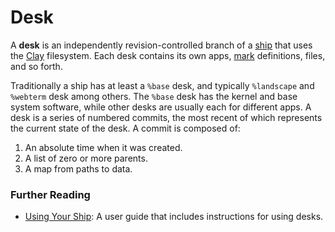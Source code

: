 # Desk

A **desk** is an independently revision-controlled branch of a [ship](ship.md) that uses the [Clay](clay.md) filesystem. Each desk contains its own apps, [mark](mark.md) definitions, files, and so forth.

Traditionally a ship has at least a `%base` desk, and typically `%landscape` and `%webterm` desk among others. The `%base` desk has the kernel and base system software, while other desks are usually each for different apps. A desk is a series of numbered commits, the most recent of which represents the current state of the desk. A commit is composed of:

1. An absolute time when it was created.
2. A list of zero or more parents.
3. A map from paths to data.

### Further Reading <a href="#further-reading" id="further-reading"></a>

* [Using Your Ship](../user-manual/os/filesystem.md): A user guide that includes instructions for using desks.
